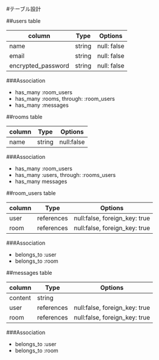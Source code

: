 #テーブル設計

##users table

| column             | Type      | Options       |
| ------------------ | --------- | ------------- |
| name               | string    | null: false   |
| email              | string    | null: false   |
| encrypted_password | string    | null: false   |

###Association

- has_many :room_users
- has_many :rooms, through: :room_users
- has_many :messages

##rooms table

| column             | Type      | Options       |
| ------------------ | --------- | ------------- |
| name               | string    | null:false    |

###Association

- has_many :room_users
- has_many :users, through: :rooms_users
- has_many messages

##room_users table

| column             | Type       | Options                       |
| ------------------ | ---------- | ----------------------------- |
| user               | references | null:false, foreign_key: true |
| room               | references | null:false, foreign_key: true |

###Association

- belongs_to :user
- belongs_to :room

##messages table

| column             | Type       | Options                       |
| ------------------ | ---------- | ----------------------------- |
| content            | string     |                               |
| user               | references | null:false, foreign_key: true |
| room               | references | null:false, foreign_key: true |

###Association

- belongs_to :user
- belongs_to :room
